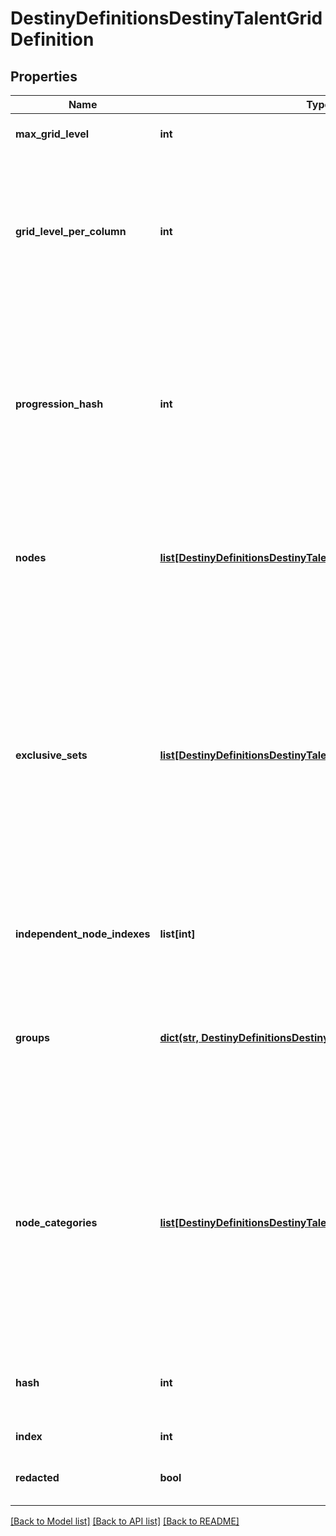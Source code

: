 # DestinyDefinitionsDestinyTalentGridDefinition

## Properties
Name | Type | Description | Notes
------------ | ------------- | ------------- | -------------
**max_grid_level** | **int** | The maximum possible level of the Talent Grid: at this level, any nodes are allowed to be activated. | [optional] 
**grid_level_per_column** | **int** | The meaning of this has been lost in the sands of time: it still exists as a property, but appears to be unused in the modern UI of talent grids. It used to imply that each visual \&quot;column\&quot; of talent nodes required identical progression levels in order to be activated. Returning this value in case it is still useful to someone? Perhaps it&#39;s just a bit of interesting history. | [optional] 
**progression_hash** | **int** | The hash identifier of the Progression (DestinyProgressionDefinition) that drives whether and when Talent Nodes can be activated on the Grid. Items will have instances of this Progression, and will gain experience that will eventually cause the grid to increase in level. As the grid&#39;s level increases, it will cross the threshold where nodes can be activated. See DestinyTalentGridStepDefinition&#39;s activation requirements for more information. | [optional] 
**nodes** | [**list[DestinyDefinitionsDestinyTalentNodeDefinition]**](DestinyDefinitionsDestinyTalentNodeDefinition.md) | The list of Talent Nodes on the Grid (recall that Nodes themselves are really just locations in the UI to show whatever their current Step is. You will only know the current step for a node by retrieving instanced data through platform calls to the API that return DestinyItemTalentGridComponent). | [optional] 
**exclusive_sets** | [**list[DestinyDefinitionsDestinyTalentNodeExclusiveSetDefinition]**](DestinyDefinitionsDestinyTalentNodeExclusiveSetDefinition.md) | Talent Nodes can exist in \&quot;exclusive sets\&quot;: these are sets of nodes in which only a single node in the set can be activated at any given time. Activating a node in this set will automatically deactivate the other nodes in the set (referred to as a \&quot;Swap\&quot;).  If a node in the exclusive set has already been activated, the game will not charge you materials to activate another node in the set, even if you have never activated it before, because you already paid the cost to activate one node in the set.  Not to be confused with Exclusive Groups. (how the heck do we NOT get confused by that? Jeez) See the groups property for information about that only-tangentially-related concept. | [optional] 
**independent_node_indexes** | **list[int]** | This is a quick reference to the indexes of nodes that are not part of exclusive sets. Handy for knowing which talent nodes can only be activated directly, rather than via swapping. | [optional] 
**groups** | [**dict(str, DestinyDefinitionsDestinyTalentExclusiveGroup)**](DestinyDefinitionsDestinyTalentExclusiveGroup.md) | Talent Nodes can have \&quot;Exclusive Groups\&quot;. These are not to be confused with Exclusive Sets (see exclusiveSets property).  Look at the definition of DestinyTalentExclusiveGroup for more information and how they work. These groups are keyed by the \&quot;groupHash\&quot; from DestinyTalentExclusiveGroup. | [optional] 
**node_categories** | [**list[DestinyDefinitionsDestinyTalentNodeCategory]**](DestinyDefinitionsDestinyTalentNodeCategory.md) | BNet wants to show talent nodes grouped by similar purpose with localized titles. This is the ordered list of those categories: if you want to show nodes by category, you can iterate over this list, render the displayProperties for the category as the title, and then iterate over the talent nodes referenced by the category to show the related nodes.  Note that this is different from Exclusive Groups or Sets, because these categories also incorporate \&quot;Independent\&quot; nodes that belong to neither sets nor groups. These are purely for visual grouping of nodes rather than functional grouping. | [optional] 
**hash** | **int** | The unique identifier for this entity. Guaranteed to be unique for the type of entity, but not globally.  When entities refer to each other in Destiny content, it is this hash that they are referring to. | [optional] 
**index** | **int** | The index of the entity as it was found in the investment tables. | [optional] 
**redacted** | **bool** | If this is true, then there is an entity with this identifier/type combination, but BNet is not yet allowed to show it. Sorry! | [optional] 

[[Back to Model list]](../README.md#documentation-for-models) [[Back to API list]](../README.md#documentation-for-api-endpoints) [[Back to README]](../README.md)


